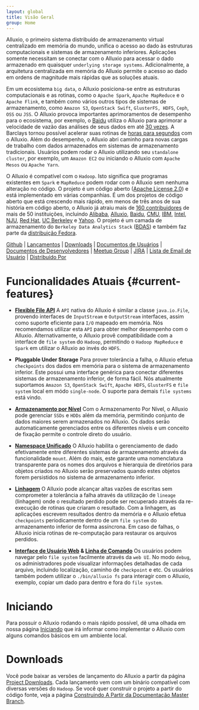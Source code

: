 ```yaml
---
layout: global
title: Visão Geral
group: Home
---
```


Alluxio, o primeiro sistema distribuído de armazenamento virtual centralizado em memória do mundo, 
unifica o acesso ao dado às estruturas computacionais e sistemas de armazenamento inferiores. 
Aplicações somente necessitam se conectar com o Alluxio para acessar o dado armazenado em quaisquer 
`underlying storage systems`. Adicionalmente, a arquitetura centralizada em memória do Alluxio 
permite o acesso ao dado em ordens de magnitude mais rápidas que as soluções atuais.

Em um ecosistema `big data`, o Alluxio posiciona-se entre as estruturas computacionais e as rotinas, 
como o `Apache Spark`, `Apache MapReduce` e o `Apache Flink`, e também como vários outros tipos de 
sistemas de armazenamento, como `Amazon S3`, `OpenStack Swift`, `GlusterFS, HDFS`, `Ceph`, `OSS` ou `JSS`. O Alluxio 
provoca importantes aprimoramentos de desempenho para o ecosistema, por exemplo, o 
[Baidu](https://www.baidu.com) utiliza o Alluxio para aprimorar a velocidade de vazão das análises 
de seus dados em até [30 vezes](http://www.alluxio.com/assets/uploads/2016/02/Baidu-Case-Study.pdf).
A Barclays tornou possível acelerar suas rotinas de 
[horas para segundos](https://dzone.com/articles/Accelerate-In-Memory-Processing-with-Spark-from-Hours-to-Seconds-With-Tachyon) 
com o Alluxio.
Além do desempenho, o Alluxio abri caminho para novas cargas de trabalho com dados armazenados em 
sistemas de armazenamento tradicionais. Usuários podem rodar o Alluxio utilizando seu 
`standalone cluster`, por exemplo, um `Amazon EC2` ou iniciando o Alluxio com `Apache Mesos` ou `Apache Yarn`.

O Alluxio é compatível com o `Hadoop`. Isto significa que programas existentes em `Spark` e `MapReduce` 
podem rodar com o Alluxio sem nenhuma alteração no código. O projeto é um código aberto 
([Apache License 2.0](https://github.com/alluxio/alluxio/blob/master/LICENSE)) e está implementado em 
várias companhias. É um dos projetos de código aberto que está crescendo mais rápido, em menos de três anos 
de sua história em código aberto, o Alluxio já atraiu mais de 
[160 contribuidores](https://github.com/alluxio/alluxio/graphs/contributors) de mais de 50 instituições, 
incluindo [Alibaba](http://www.alibaba.com), [Alluxio](http://www.alluxio.com/),
[Baidu](https://www.baidu.com), [CMU](https://www.cmu.edu/), [IBM](https://www.ibm.com),
[Intel](http://www.intel.com/), [NJU](http://www.nju.edu.cn/english/), [Red Hat](https://www.redhat.com/),
[UC Berkeley](https://amplab.cs.berkeley.edu/) e [Yahoo](https://www.yahoo.com/).
O projeto é um camada de armazenamento do `Berkeley Data Analytics Stack` 
([BDAS](https://amplab.cs.berkeley.edu/bdas/)) e também faz parte da 
[distribuição Fedora](https://fedoraproject.org/wiki/SIGs/bigdata/packaging).

[Github](https://github.com/alluxio/alluxio/) |
[Lançamentos](http://alluxio.org/releases/) |
[Downloads](http://alluxio.org/downloads/) |
[Documentos de Usuários](Getting-Started.html) |
[Documentos de Desenvolvedores](Contributing-to-Alluxio.html) |
[Meetup Group](https://www.meetup.com/Alluxio/) |
[JIRA](https://alluxio.atlassian.net/browse/ALLUXIO) |
[Lista de Email de Usuário](https://groups.google.com/forum/?fromgroups#!forum/alluxio-users) |
[Distribuído Por](Powered-By-Alluxio.html)

<style>
#current-features + ul li {height:210px;}
</style>
# Funcionalidades Atuais {#current-features}
<!--for using the CSS，when tranlasting English title to Portuguese, must specify the id for Portuguese which is identical as the generated id in CSS for English title-->

* **[Flexible File API](File-System-API.html)** A `API` nativa do Alluxio é similar a classe 
``java.io.File``, provendo interfaces de `InputStream` e `OutputStream` interfaces, assim como 
suporte eficiente para `I/O` mapeado em memória. Nós recomendamos utilizar esta `API` para obter 
melhor desempenho com o Alluxio. Alternativamente, o Alluxio provê compatibilidade com a interface 
de `file system` do `Hadoop`, permitindo o `Hadoop MapReduce` e `Spark` em utilizar o Alluxio ao 
invés do `HDFS`.

* **Pluggable Under Storage** Para prover tolerância a falha, o Alluxio efetua `checkpoints`
dos dados em memória para o sistema de armazenamento inferior. Este possui uma interface genérica 
para conectar diferentes sistemas de armazenamento inferior, de forma fácil. Nós atualmente 
suportamos `Amazon S3`, `OpenStack Swift`, `Apache HDFS`, `GlusterFS` e `file system` local em módo 
`single-node`. O suporte para demais `file systems` está vindo.

* **[Armazenamento por Nível](Tiered-Storage-on-Alluxio.html)** Com o Armazenamento Por Nível, o 
Alluxio pode gerenciar `SSDs` e `HDDs` além da memória, permitindo conjunto de dados maiores serem 
armazenados no Alluxio. Os dados serão automaticamente gerenciados entre os diferentes níveis e 
um conceito de fixação permite o controle direto do usuário.

* **[Namespace Unificado](Unified-and-Transparent-Namespace.html)** O Alluxio habilita o 
gerenciamento de dado efetivamente entre diferentes sistemas de armazenamento através da 
funcionalidade `mount`. Além do mais, este garante uma nomenclatura transparente para os nomes dos 
arquivos e hierarquia de diretórios para objetos criados no Alluxio serão preservados quando 
estes objetos forem persistidos no sistema de armazenamento inferior.

* **[Linhagem](Lineage-API.html)** O Alluxio pode alcançar altas vazões de escritas sem comprometer 
a tolerância a falha através da utilização de `lineage` (linhagem) onde o resultado perdido 
pode ser recuperado através da re-execução de rotinas que criaram o resultado. Com a linhagem, 
as aplicações escrevem resultados dentro da memória e o Alluxio efetua `checkpoints` periodicamente 
dentro de um `file system` do armazenamento inferior de forma assíncrona. Em caso de falhas, o 
Alluxio inicia rotinas de re-computação para restaurar os arquivos perdidos.

* **[Interface de Usuário Web](Web-Interface.html) & [Linha de Comando](Command-Line-Interface.html)** 
Os usuários podem navegar pelo `file system` facilmente através da `web UI`. No modo `debug`, os 
administradores pode visualizar informações detalhadas de cada arquivo, incluindo localização, 
caminho de `checkpoint` e etc. Os usuários também podem utilizar o ``./bin/alluxio fs`` para 
interagir com o Alluxio, exemplo, copiar um dado para dentro e fora do `file system`.

# Iniciando

Para possuir o Alluxio rodando o mais rápido possível, dê uma olhada em nossa página 
[Iniciando](Getting-Started.html) que irá informar como implementar o Alluxio com alguns comandos 
básicos em um ambiente local.

# Downloads

Você pode baixar as versões de lançamento do Alluxio a partir da página 
[Project Downloads](http://alluxio.org/downloads). Cada lançamento vem com um binário compatível com 
diversas versões do `Hadoop`. Se você quer construir o projeto a partir do código fonte, veja a página 
[Construindo A Partir da Documentação Master Branch](Building-Alluxio-Master-Branch.html).
